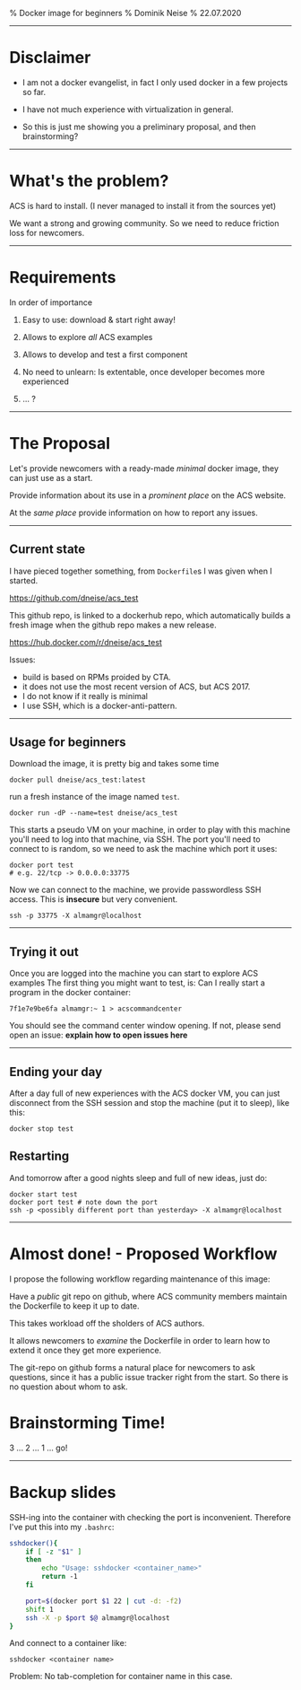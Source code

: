% Docker image for beginners
% Dominik Neise
% 22.07.2020

---

# Disclaimer

 - I am not a docker evangelist, in fact I only used docker in a few projects so far.

 - I have not much experience with virtualization in general.

 - So this is just me showing you a preliminary proposal, and then brainstorming?

---

# What's the problem?

ACS is hard to install. (I never managed to install it from the sources yet)

We want a strong and growing community. So we need to reduce friction loss for newcomers.

---

# Requirements

In order of importance

 1. Easy to use: download & start right away!

 2. Allows to explore *all* ACS examples

 3. Allows to develop and test a first component

 4. No need to unlearn: Is extentable, once developer becomes more experienced

 5. ... ?

---

# The Proposal

Let's provide newcomers with a ready-made *minimal* docker image, they can just
use as a start.

Provide information about its use in a *prominent place* on the ACS website.

At the *same place* provide information on how to report any issues.

---

## Current state

I have pieced together something, from `Dockerfile`s I was given when I started.

<https://github.com/dneise/acs_test>

This github repo, is linked to a dockerhub repo, which automatically builds a fresh
image when the github repo makes a new release.

<https://hub.docker.com/r/dneise/acs_test>

Issues:

 - build is based on RPMs proided by CTA.
 - it does not use the most recent version of ACS, but ACS 2017.
 - I do not know if it really is minimal
 - I use SSH, which is a docker-anti-pattern.

---

## Usage for beginners

Download the image, it is pretty big and takes some time

    docker pull dneise/acs_test:latest

run a fresh instance of the image named `test`.

    docker run -dP --name=test dneise/acs_test

This starts a pseudo VM on your machine, in order to play with this machine you'll
need to log into that machine, via SSH. The port you'll need to connect to is random,
so we need to ask the machine which port it uses:

    docker port test
    # e.g. 22/tcp -> 0.0.0.0:33775

Now we can connect to the machine, we provide passwordless SSH access.
This is **insecure** but very convenient.

    ssh -p 33775 -X almamgr@localhost

---

## Trying it out

Once you are logged into the machine you can start to explore ACS examples
The first thing you might want to test, is: Can I really start a program
in the docker container:

    7f1e7e9be6fa almamgr:~ 1 > acscommandcenter

You should see the command center window opening.
If not, please send open an issue: **explain how to open issues here**

---

## Ending your day

After a day full of new experiences with the ACS docker VM, you can just disconnect from
the SSH session and stop the machine (put it to sleep), like this:

    docker stop test

## Restarting

And tomorrow after a good nights sleep and full of new ideas, just do:

    docker start test
    docker port test # note down the port
    ssh -p <possibly different port than yesterday> -X almamgr@localhost

---

# Almost done! - Proposed Workflow

I propose the following workflow regarding maintenance of this image:

Have a *public* git repo on github, where ACS community members maintain the Dockerfile to keep it up to date.

This takes workload off the sholders of ACS authors.

It allows newcomers to *examine* the Dockerfile in order to learn how to extend it once they get more experience.

The git-repo on github forms a natural place for newcomers to ask questions, since it has a public issue tracker right from the start. So there is no question about whom to ask.

# Brainstorming Time!

 3 ... 2 ... 1 ... go!


---

# Backup slides

SSH-ing into the container with checking the port is inconvenient.
Therefore I've put this into my `.bashrc`:

```bash
sshdocker(){
    if [ -z "$1" ]
    then
        echo "Usage: sshdocker <container_name>"
        return -1
    fi

    port=$(docker port $1 22 | cut -d: -f2)
    shift 1
    ssh -X -p $port $@ almamgr@localhost
}
```

And connect to a container like:

    sshdocker <container name>

Problem: No tab-completion for container name in this case.
